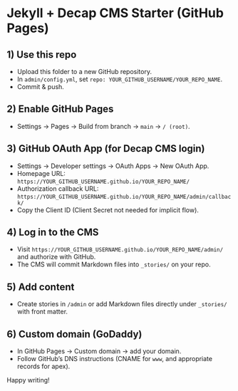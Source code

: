 # Jekyll + Decap CMS Starter (GitHub Pages)

## 1) Use this repo
- Upload this folder to a new GitHub repository.
- In `admin/config.yml`, set `repo: YOUR_GITHUB_USERNAME/YOUR_REPO_NAME`.
- Commit & push.

## 2) Enable GitHub Pages
- Settings → Pages → Build from branch → `main` → `/ (root)`.

## 3) GitHub OAuth App (for Decap CMS login)
- Settings → Developer settings → OAuth Apps → New OAuth App.
- Homepage URL: `https://YOUR_GITHUB_USERNAME.github.io/YOUR_REPO_NAME/`
- Authorization callback URL: `https://YOUR_GITHUB_USERNAME.github.io/YOUR_REPO_NAME/admin/callback/`
- Copy the Client ID (Client Secret not needed for implicit flow).

## 4) Log in to the CMS
- Visit `https://YOUR_GITHUB_USERNAME.github.io/YOUR_REPO_NAME/admin/` and authorize with GitHub.
- The CMS will commit Markdown files into `_stories/` on your repo.

## 5) Add content
- Create stories in `/admin` or add Markdown files directly under `_stories/` with front matter.

## 6) Custom domain (GoDaddy)
- In GitHub Pages → Custom domain → add your domain.
- Follow GitHub’s DNS instructions (CNAME for `www`, and appropriate records for apex).

Happy writing!
